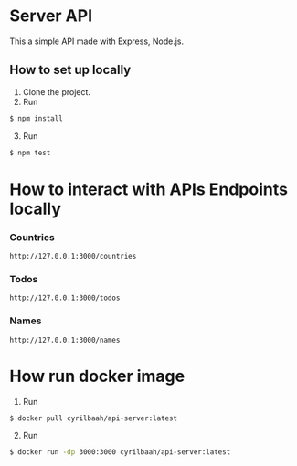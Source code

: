 # Server API
This a simple API made with Express, Node.js.

## How to set up locally

1. Clone the project.
2. Run 
```sh
$ npm install 
```
3. Run 
```sh
$ npm test
```

# How to interact with APIs Endpoints locally 
### Countries
`http://127.0.0.1:3000/countries`

### Todos
`http://127.0.0.1:3000/todos`

### Names
`http://127.0.0.1:3000/names`

# How run docker image
 1. Run 
```sh
$ docker pull cyrilbaah/api-server:latest
```
 2. Run 
```sh
$ docker run -dp 3000:3000 cyrilbaah/api-server:latest
```